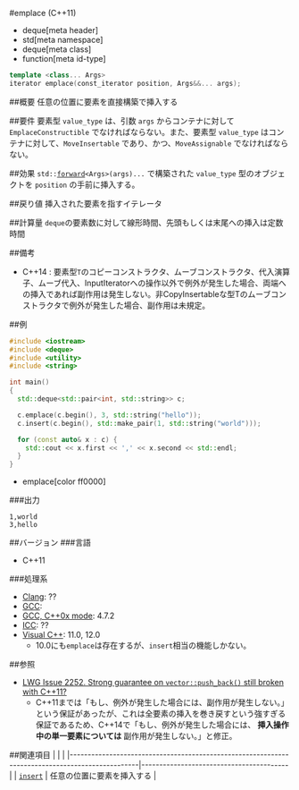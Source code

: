 #emplace (C++11)
* deque[meta header]
* std[meta namespace]
* deque[meta class]
* function[meta id-type]

```cpp
template <class... Args>
iterator emplace(const_iterator position, Args&&... args);
```

##概要
任意の位置に要素を直接構築で挿入する


##要件
要素型 `value_type` は、引数 `args` からコンテナに対して `EmplaceConstructible` でなければならない。また、要素型 `value_type` はコンテナに対して、`MoveInsertable` であり、かつ、`MoveAssignable` でなければならない。


##効果
`std::`[`forward`](/reference/utility/forward.md)`<Args>(args)...` で構築された `value_type` 型のオブジェクトを `position` の手前に挿入する。


##戻り値
挿入された要素を指すイテレータ


##計算量
`deque`の要素数に対して線形時間、先頭もしくは末尾への挿入は定数時間


##備考
- C++14 : 要素型`T`のコピーコンストラクタ、ムーブコンストラクタ、代入演算子、ムーブ代入、InputIteratorへの操作以外で例外が発生した場合、両端への挿入であれば副作用は発生しない。非CopyInsertableな型Tのムーブコンストラクタで例外が発生した場合、副作用は未規定。


##例
```cpp
#include <iostream>
#include <deque>
#include <utility>
#include <string>

int main()
{
  std::deque<std::pair<int, std::string>> c;

  c.emplace(c.begin(), 3, std::string("hello"));
  c.insert(c.begin(), std::make_pair(1, std::string("world")));

  for (const auto& x : c) {
    std::cout << x.first << ',' << x.second << std::endl;
  }
}
```
* emplace[color ff0000]

###出力
```
1,world
3,hello
```

##バージョン
###言語
- C++11

###処理系
- [Clang](/implementation.md#clang): ??
- [GCC](/implementation.md#gcc): 
- [GCC, C++0x mode](/implementation.md#gcc): 4.7.2
- [ICC](/implementation.md#icc): ??
- [Visual C++](/implementation.md#visual_cpp): 11.0, 12.0
    - 10.0にも`emplace`は存在するが、`insert`相当の機能しかない。


##参照
- [LWG Issue 2252. Strong guarantee on `vector::push_back()` still broken with C++11?](http://www.open-std.org/jtc1/sc22/wg21/docs/lwg-defects.html#2252)
    - C++11までは「もし、例外が発生した場合には、副作用が発生しない。」という保証があったが、これは全要素の挿入を巻き戻すという強すぎる保証であるため、C++14で「もし、例外が発生した場合には、 **挿入操作中の単一要素については** 副作用が発生しない。」と修正。


##関連項目
| | |
|-------------------------------------------------------------------------------------------------|-----------------------------------------|
| [`insert`](./insert.md) | 任意の位置に要素を挿入する |


